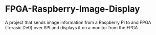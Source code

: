 # FPGA-Raspberry-Image-Display
A project that sends image information from a Raspberry Pi to and FPGA (Terasic De0) over SPI and displays it on a monitor from the FPGA
